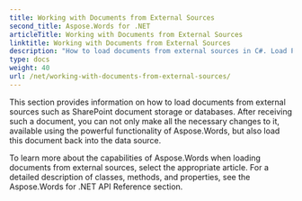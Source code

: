 ```yaml
---
title: Working with Documents from External Sources
second_title: Aspose.Words for .NET
articleTitle: Working with Documents from External Sources
linktitle: Working with Documents from External Sources
description: "How to load documents from external sources in C#. Load PDF, DOCX, DOC, RTF, ODT, EPUB, HTML and other files from SharePoint or database for further processing using C#."
type: docs
weight: 40
url: /net/working-with-documents-from-external-sources/
---
```


This section provides information on how to load documents from external sources such as SharePoint document storage or databases. After receiving such a document, you can not only make all the necessary changes to it, available using the powerful functionality of Aspose.Words, but also load this document back into the data source.

To learn more about the capabilities of Aspose.Words when loading documents from external sources, select the appropriate article. For a detailed description of classes, methods, and properties, see the Aspose.Words for .NET API Reference section.